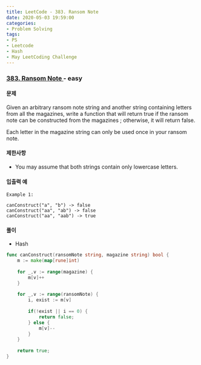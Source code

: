 ```yaml
---
title: LeetCode - 383. Ransom Note
date: 2020-05-03 19:59:00
categories:
- Problem Solving
tags:
- PS
- Leetcode
- Hash
- May LeetCoding Challenge
---
```


### [ 383. Ransom Note ](https://leetcode.com/problems/ransom-note/) - easy

#### 문제

Given an arbitrary ransom note string and another string containing letters from all the magazines, write a function that will return true if the ransom note can be constructed from the magazines ; otherwise, it will return false.

Each letter in the magazine string can only be used once in your ransom note. 

#### 제한사항

- You may assume that both strings contain only lowercase letters. 

#### 입출력 예

```
Example 1:

canConstruct("a", "b") -> false
canConstruct("aa", "ab") -> false
canConstruct("aa", "aab") -> true
```

#### 풀이
- Hash

```go
func canConstruct(ransomNote string, magazine string) bool {
    m := make(map[rune]int)
    
    for _,v := range(magazine) {
        m[v]++    
    }
    
    for _,v := range(ransomNote) {
        i, exist := m[v]
        
        if(!exist || i == 0) {
            return false;
        } else {
            m[v]--
        }
    }
    
    return true;
}
```
